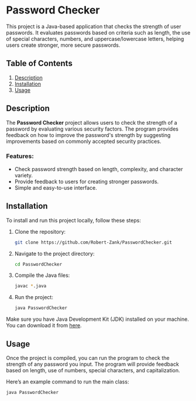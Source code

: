 # Password Checker

This project is a Java-based application that checks the strength of user passwords. It evaluates passwords based on criteria such as length, the use of special characters, numbers, and uppercase/lowercase letters, helping users create stronger, more secure passwords.

## Table of Contents
1. [Description](#description)
2. [Installation](#installation)
3. [Usage](#usage)

## Description

The **Password Checker** project allows users to check the strength of a password by evaluating various security factors. The program provides feedback on how to improve the password's strength by suggesting improvements based on commonly accepted security practices.

### Features:
- Check password strength based on length, complexity, and character variety.
- Provide feedback to users for creating stronger passwords.
- Simple and easy-to-use interface.

## Installation

To install and run this project locally, follow these steps:

1. Clone the repository:

    ```bash
    git clone https://github.com/Robert-Zank/PasswordChecker.git
    ```

2. Navigate to the project directory:

    ```bash
    cd PasswordChecker
    ```

3. Compile the Java files:

    ```bash
    javac *.java
    ```

4. Run the project:

    ```bash
    java PasswordChecker
    ```

Make sure you have Java Development Kit (JDK) installed on your machine. You can download it from [here](https://www.oracle.com/java/technologies/javase-downloads.html).

## Usage

Once the project is compiled, you can run the program to check the strength of any password you input. The program will provide feedback based on length, use of numbers, special characters, and capitalization.

Here’s an example command to run the main class:

```bash
java PasswordChecker
